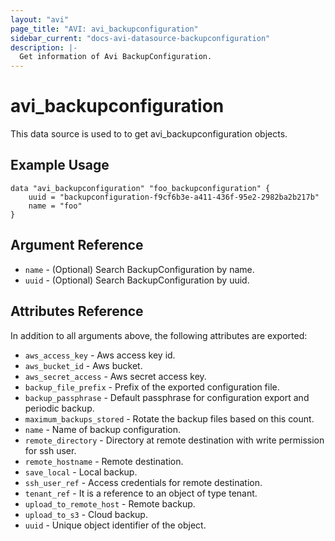 ```yaml
---
layout: "avi"
page_title: "AVI: avi_backupconfiguration"
sidebar_current: "docs-avi-datasource-backupconfiguration"
description: |-
  Get information of Avi BackupConfiguration.
---
```


# avi_backupconfiguration

This data source is used to to get avi_backupconfiguration objects.

## Example Usage

```hcl
data "avi_backupconfiguration" "foo_backupconfiguration" {
    uuid = "backupconfiguration-f9cf6b3e-a411-436f-95e2-2982ba2b217b"
    name = "foo"
}
```

## Argument Reference

* `name` - (Optional) Search BackupConfiguration by name.
* `uuid` - (Optional) Search BackupConfiguration by uuid.

## Attributes Reference

In addition to all arguments above, the following attributes are exported:

* `aws_access_key` - Aws access key id.
* `aws_bucket_id` - Aws bucket.
* `aws_secret_access` - Aws secret access key.
* `backup_file_prefix` - Prefix of the exported configuration file.
* `backup_passphrase` - Default passphrase for configuration export and periodic backup.
* `maximum_backups_stored` - Rotate the backup files based on this count.
* `name` - Name of backup configuration.
* `remote_directory` - Directory at remote destination with write permission for ssh user.
* `remote_hostname` - Remote destination.
* `save_local` - Local backup.
* `ssh_user_ref` - Access credentials for remote destination.
* `tenant_ref` - It is a reference to an object of type tenant.
* `upload_to_remote_host` - Remote backup.
* `upload_to_s3` - Cloud backup.
* `uuid` - Unique object identifier of the object.

